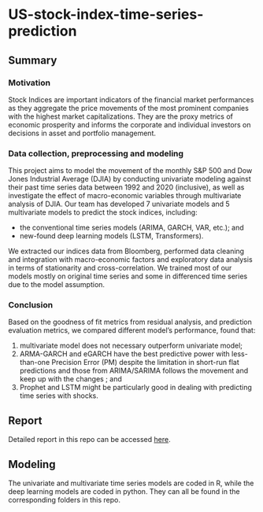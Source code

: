 # US-stock-index-time-series-prediction

## Summary
### Motivation
Stock Indices are important indicators of the financial market performances as they aggregate the price movements of the most prominent companies with the highest market capitalizations. They are the proxy metrics of economic prosperity and informs the corporate and individual investors on decisions in asset and portfolio management. 

### Data collection, preprocessing and modeling
This project aims to model the movement of the monthly S&P 500 and Dow Jones Industrial Average (DJIA) by conducting univariate modeling against their past time series data between 1992 and 2020 (inclusive), as well as investigate the effect of macro-economic variables through multivariate analysis of DJIA. Our team has developed 7 univariate models and 5 multivariate models to predict the stock indices, including:
- the conventional time series models (ARIMA, GARCH, VAR, etc.); and 
- new-found deep learning models (LSTM, Transformers). 

We extracted our indices data from Bloomberg, performed data cleaning and integration with macro-economic factors and exploratory data analysis in terms of stationarity and cross-correlation. We trained most of our models mostly on original time series and some in differenced time series due to the model assumption. 

### Conclusion
Based on the goodness of fit metrics from residual analysis, and prediction evaluation metrics, we compared different model’s performance, found that:
1. multivariate model does not necessary outperform univariate model; 
2. ARMA-GARCH and eGARCH have the best predictive power with less-than-one Precision Error (PM) despite the limitation in short-run flat predictions and those from ARIMA/SARIMA follows the movement and keep up with the changes ; and 
3. Prophet and LSTM might be particularly good in dealing with predicting time series with shocks.

## Report
Detailed report in this repo can be accessed [here](https://github.com/sampangtf/US-stock-index-time-series-prediction/blob/main/Report_Team_9.pdf).

## Modeling
The univariate and multivariate time series models are coded in R, while the deep learning models are coded in python. They can all be found in the corresponding folders in this repo.
